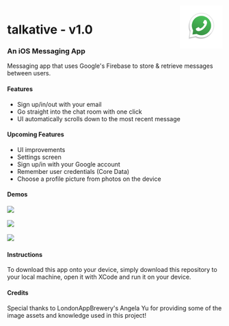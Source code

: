 
<img src="talkative/Assets.xcassets/AppIcon-1.appiconset/Icon-1024.png" alt="Logo" height="100" align="right">


# talkative - v1.0 
### An iOS Messaging App
Messaging app that uses Google's Firebase to store & retrieve messages between users.

#### Features
* Sign up/in/out with your email
* Go straight into the chat room with one click
* UI automatically scrolls down to the most recent message


#### Upcoming Features
* UI improvements
* Settings screen
* Sign up/in with your Google account
* Remember user credentials (Core Data)
* Choose a profile picture from photos on the device



#### Demos
![](https://media.giphy.com/media/9D3vAfaYtXVl7BLSdF/giphy.gif)

![](https://media.giphy.com/media/28mfcZop9Mtnel4sJE/giphy.gif)

![](https://media.giphy.com/media/i4yufWosLWbM8XY6je/giphy.gif)



#### Instructions

To download this app onto your device, simply download this repository to your local machine, open it with XCode and run it on your device.


#### Credits
Special thanks to LondonAppBrewery's Angela Yu for providing some of the image assets and knowledge used in this project!
